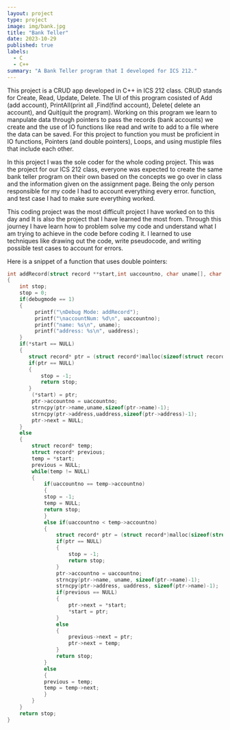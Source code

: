 ```yaml
---
layout: project
type: project
image: img/bank.jpg
title: "Bank Teller"
date: 2023-10-29
published: true
labels:
  - C
  - C++
summary: "A Bank Teller program that I developed for ICS 212."
---
```

This project is a CRUD app developed in C++ in ICS 212 class. CRUD stands for Create, Read, Update, Delete. The UI of this program cosisted of Add (add account), PrintAll(print all ,Find(find account), Delete( delete an account), and Quit(quit the program). Working on this program we learn to manpulate data through pointers to pass the records (bank accounts) we create and the use of IO functions like read and write to add to a file where the data can be saved. For this project to function you must be proficient in IO functions, Pointers (and double pointers), Loops, and using mustiple files that include each  other. 

In this project I was the sole coder for the whole coding project. This was the project for our ICS 212 class, everyone was expected to create the same bank teller program on their own based on the concepts we go over in class and the information given on the assignment page. Being the only person responsible for my code I had to account everything every error. function, and test case I had to make sure everything worked.

This coding project was the most difficult project I have worked on to this day and It is also the project that I have learned the most from. Through this journey I have learn how to problem solve my code and understand what I am trying to achieve in the code before coding it. I learned to use techniques like drawing out the code, write pseudocode, and writing possible test cases to account for errors.

Here is a snippet of a function that uses double pointers:
```cpp
int addRecord(struct record **start,int uaccountno, char uname[], char uaddress[] )
{
    int stop;
    stop = 0;
    if(debugmode == 1)
    {
         printf("\nDebug Mode: addRecord");
         printf("\naccountNum: %d\n", uaccountno);
         printf("name: %s\n", uname);
         printf("address: %s\n", uaddress);
    }
    if(*start == NULL)
    {
       struct record* ptr = (struct record*)malloc(sizeof(struct record));
       if(ptr == NULL)
       {
           stop = -1;
           return stop;
       }
        (*start) = ptr;
        ptr->accountno = uaccountno;
        strncpy(ptr->name,uname,sizeof(ptr->name)-1);
        strncpy(ptr->address,uaddress,sizeof(ptr->address)-1);
        ptr->next = NULL;
    }
    else
    {
        struct record* temp;
        struct record* previous;
        temp = *start;
        previous = NULL;
        while(temp != NULL)
        {
            if(uaccountno == temp->accountno)
            {
            stop = -1;
            temp = NULL;
            return stop;
            }
            else if(uaccountno < temp->accountno)
            {
                struct record* ptr = (struct record*)malloc(sizeof(struct record));
                if(ptr == NULL)
                {
                    stop = -1;
                    return stop;
                }
                ptr->accountno = uaccountno;
                strncpy(ptr->name, uname, sizeof(ptr->name)-1);
                strncpy(ptr->address, uaddress, sizeof(ptr->name)-1);
                if(previous == NULL)
                {
                    ptr->next = *start;
                    *start = ptr;
                }
                else
                {
                    previous->next = ptr;
                    ptr->next = temp;
                }
                return stop;
            }
            else
            {
            previous = temp;
            temp = temp->next;
            }
        }
    }
    return stop;
}

```
